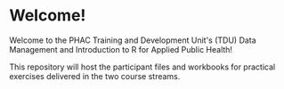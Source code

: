 # Welcome!

Welcome to the PHAC Training and Development Unit's (TDU) Data Management and Introduction to R for Applied Public Health!

This repository will host the participant files and workbooks for practical exercises delivered in the two course streams. 
